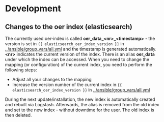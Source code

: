 # Development

## Changes to the oer index (elasticsearch)

The currently used oer-index is called **oer_data_\<nr\>_\<timestamp\>** - the version is set in `{{ elasticsearch_oer_index_version }}` in [../ansible/group_vars/all.yml](../ansible/group_vars/all.yml) and the timestamp is generated automatically. **\<nr\>** indicates the current version of the index. There is an alias **oer_data** under which the index can be accessed. When you need to change the mapping (or configuration) of the current index, you need to perform the following steps:
* Adjust all your changes to the mapping
* Increase the version number of the current index in `{{ elasticsearch_oer_index_version }}` in [../ansible/group_vars/all.yml](../ansible/group_vars/all.yml)

During the next update/installation, the new index is automatically created and rebuilt via Logstash. Afterwards, the alias is removed from the old index and set to the new index - without downtime for the user. The old index is then deleted.
